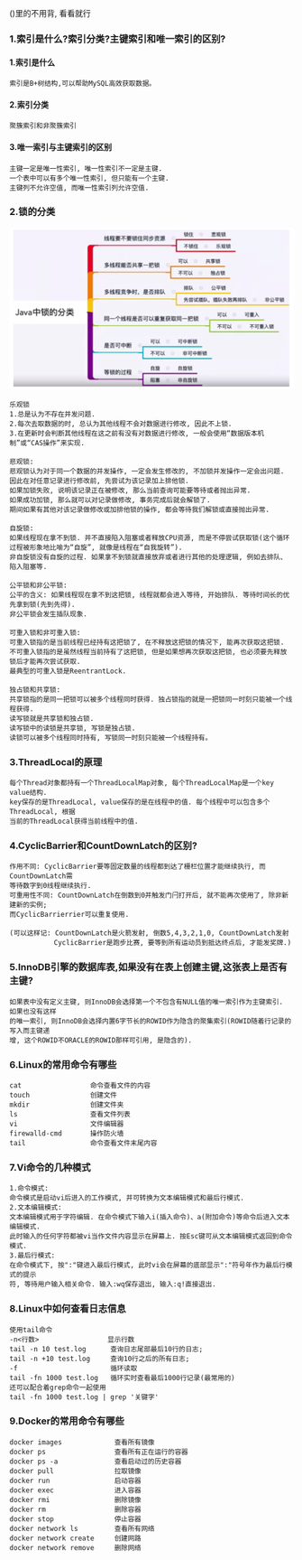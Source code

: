 ()里的不用背, 看看就行
### 1.索引是什么?索引分类?主键索引和唯一索引的区别?
#### 1.索引是什么
```
索引是B+树结构,可以帮助MySQL高效获取数据。
```
#### 2.索引分类
```
聚簇索引和非聚簇索引
```
#### 3.唯一索引与主键索引的区别
```
主键一定是唯一性索引, 唯一性索引不一定是主键.
一个表中可以有多个唯一性索引, 但只能有一个主键.
主键列不允许空值, 而唯一性索引列允许空值.
```
### 2.锁的分类
![锁的分类](https://github.com/zhonger250/zhonger250.github.io/blob/main/%E9%9D%A2%E8%AF%95%E9%A2%98/picture/%E9%94%81%E7%9A%84%E5%88%86%E7%B1%BB.png)
```
乐观锁
1.总是认为不存在并发问题.
2.每次去取数据的时, 总认为其他线程不会对数据进行修改, 因此不上锁.
3.在更新时会判断其他线程在这之前有没有对数据进行修改, 一般会使用“数据版本机制”或“CAS操作”来实现.

悲观锁:
悲观锁认为对于同一个数据的并发操作, 一定会发生修改的, 不加锁并发操作一定会出问题.
因此在对任意记录进行修改前, 先尝试为该记录加上排他锁.
如果加锁失败, 说明该记录正在被修改, 那么当前查询可能要等待或者抛出异常.
如果成功加锁, 那么就可以对记录做修改, 事务完成后就会解锁了.
期间如果有其他对该记录做修改或加排他锁的操作, 都会等待我们解锁或直接抛出异常.

自旋锁:
如果线程现在拿不到锁. 并不直接陷入阻塞或者释放CPU资源, 而是不停尝试获取锁(这个循环过程被形象地比喻为“自旋”, 就像是线程在“自我旋转”).
非自旋锁没有自旋的过程. 如果拿不到锁就直接放弃或者进行其他的处理逻辑, 例如去排队、陷入阻塞等.

公平锁和非公平锁:
公平的含义: 如果线程现在拿不到这把锁, 线程就都会进入等待, 开始排队. 等待时间长的优先拿到锁(先到先得).
非公平锁会发生插队现象.

可重入锁和非可重入锁:
可重入锁指的是当前线程已经持有这把锁了, 在不释放这把锁的情况下, 能再次获取这把锁.
不可重入锁指的是虽然线程当前持有了这把锁, 但是如果想再次获取这把锁, 也必须要先释放锁后才能再次尝试获取.
最典型的可重入锁是ReentrantLock.

独占锁和共享锁:
共享锁指的是同一把锁可以被多个线程同时获得. 独占锁指的就是一把锁同一时刻只能被一个线程获得. 
读写锁就是共享锁和独占锁.
读写锁中的读锁是共享锁, 写锁是独占锁.
读锁可以被多个线程同时持有, 写锁同一时刻只能被一个线程持有。
```
### 3.ThreadLocal的原理
```
每个Thread对象都持有一个ThreadLocalMap对象, 每个ThreadLocalMap是一个key value结构.
key保存的是ThreadLocal, value保存的是在线程中的值. 每个线程中可以包含多个ThreadLocal, 根据
当前的ThreadLocal获得当前线程中的值.
```
### 4.CyclicBarrier和CountDownLatch的区别?
```
作用不同: CyclicBarrier要等固定数量的线程都到达了栅栏位置才能继续执行, 而CountDownLatch需
等待数字到0线程继续执行. 
可重用性不同: CountDownLatch在倒数到0并触发门闩打开后, 就不能再次使用了, 除非新建新的实例;
而CyclicBarrierrier可以重复使用.

(可以这样记: CountDownLatch是火箭发射, 倒数5,4,3,2,1,0, CountDownLatch发射
           CyclicBarrier是跑步比赛, 要等到所有运动员到抵达终点后, 才能发奖牌.)
```
### 5.InnoDB引擎的数据库表,如果没有在表上创建主键,这张表上是否有主键?
```
如果表中没有定义主键, 则InnoDB会选择第一个不包含有NULL值的唯一索引作为主键索引. 如果也没有这样
的唯一索引, 则InnoDB会选择内置6字节长的ROWID作为隐含的聚集索引(ROWID随着行记录的写入而主键递
增, 这个ROWID不ORACLE的ROWID那样可引用, 是隐含的). 
```
### 6.Linux的常用命令有哪些
```
cat                 命令查看文件的内容
touch               创建文件
mkdir               创建文件夹
ls                  查看文件列表
vi                  文件编辑器
firewalld-cmd       操作防火墙
tail                命令查看文件末尾内容
```
### 7.Vi命令的几种模式
```
1.命令模式:
命令模式是启动vi后进入的工作模式, 并可转换为文本编辑模式和最后行模式.
2.文本编辑模式:
文本编辑模式用于字符编辑. 在命令模式下输入i(插入命令)、a(附加命令)等命令后进入文本编辑模式. 
此时输入的任何字符都被vi当作文件内容显示在屏幕上. 按Esc键可从文本编辑模式返回到命令模式.
3.最后行模式:
在命令模式下, 按":"键进入最后行模式, 此时vi会在屏幕的底部显示":"符号年作为最后行模式的提示
符, 等待用户输入相关命令. 输入:wq保存退出, 输入:q!直接退出.
```
### 8.Linux中如何查看日志信息
```
使用tail命令
-n<行数>                 显示行数
tail -n 10 test.log      查询日志尾部最后10行的日志;
tail -n +10 test.log     查询10行之后的所有日志;
-f                       循环读取
tail -fn 1000 test.log   循环实时查看最后1000行记录(最常用的)
还可以配合着grep命令一起使用
tail -fn 1000 test.log | grep '关键字'
```
### 9.Docker的常用命令有哪些
```
docker images             查看所有镜像
docker ps                 查看所有正在运行的容器
docker ps -a              查看启动过的历史容器
docker pull               拉取镜像
docker run                启动容器
docker exec               进入容器
docker rmi                删除镜像
docker rm                 删除容器
docker stop               停止容器
docker network ls         查看所有网络
docker network create     创建网路
docker network remove     删除网络
```
